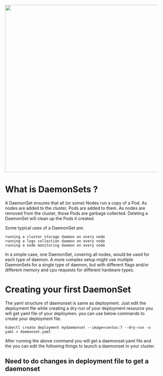 <p align="center">
  <img width="1000" height="550" src="https://cdn.journaldev.com/wp-content/uploads/2021/04/Kubernetes-Daemonset.png">
</p>

# What is DaemonSets ?

A DaemonSet ensures that all (or some) Nodes run a copy of a Pod. As nodes are added to the cluster, Pods are added to them. As nodes are removed from the cluster, those Pods are garbage collected. Deleting a DaemonSet will clean up the Pods it created.

Some typical uses of a DaemonSet are:

    running a cluster storage daemon on every node
    running a logs collection daemon on every node
    running a node monitoring daemon on every node

In a simple case, one DaemonSet, covering all nodes, would be used for each type of daemon. A more complex setup might use multiple DaemonSets for a single type of daemon, but with different flags and/or different memory and cpu requests for different hardware types.

# Creating your first DaemonSet
The yaml structure of daemonset is same as deployment. Just edit the deployment file while creating a dry-run of your deployment resource you will get yaml file of your deploymen. you can use below commands to create your deployment file.
```
kubectl create deployment mydaemonset --image=centos:7 --dry-run -o yaml > daemonset.yaml
```
After running the above command you will get a daemonset.yaml file and the you can edit the following things to launch a daemonset in your cluster.
## Need to do changes in deployment file to get a daemonset

